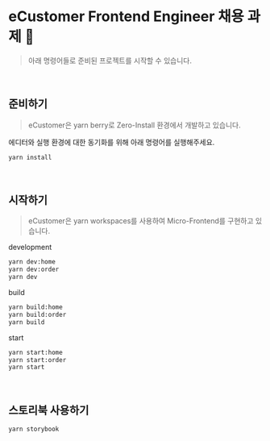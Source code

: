 # eCustomer Frontend Engineer 채용 과제 👔

> 아래 명령어들로 준비된 프로젝트를 시작할 수 있습니다.

<br />

## 준비하기

> eCustomer은 yarn berry로 Zero-Install 환경에서 개발하고 있습니다.

에디터와 실행 환경에 대한 동기화를 위해 아래 명령어를 실행해주세요.

```sh
yarn install
```

<br />
 
## 시작하기

> eCustomer은 yarn workspaces를 사용하여 Micro-Frontend를 구현하고 있습니다.

development

```sh
yarn dev:home
yarn dev:order
yarn dev
```

build

```sh
yarn build:home
yarn build:order
yarn build
```

start

```sh
yarn start:home
yarn start:order
yarn start
```

<br />

## 스토리북 사용하기

```sh
yarn storybook
```

<br/>
